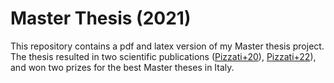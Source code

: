 # Master Thesis (2021)

This repository contains a pdf and latex version of my Master thesis project. The thesis resulted in two scientific publications ([Pizzati+20](https://ui.adsabs.harvard.edu/abs/2020MNRAS.495..160P/abstract)), [Pizzati+22](https://ui.adsabs.harvard.edu/abs/2023MNRAS.519.4608P/abstract)), and won two prizes for the best Master theses in Italy.

